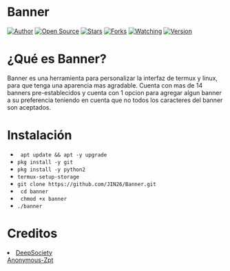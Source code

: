 # Banner

<div>
    <a href="https://github.com/JIN26"><img title="Author" src="https://img.shields.io/badge/Author-JIN26-svg?style=for-the-badge&logo=github"></a>
    <a href="#"><img title="Open Source" src="https://img.shields.io/badge/Open%20Source-%E2%9D%A4-green?style=for-the-badge"></a>
    <a href="https://github.com/JIN26/Banner/stargazers/"><img title="Stars" src="https://img.shields.io/github/stars/JIN26/Banner?color=red&style=flat-square"></a>
    <a href="https://github.com/JIN26/Banner/network/members"><img title="Forks" src="https://img.shields.io/github/forks/JIN26/Banner?color=red&style=flat-square"></a>
    <a href="https://github.com/JIN/Banner/watchers"><img title="Watching" src="https://img.shields.io/github/watchers/JIN26/Banner?label=Watchers&color=blue&style=flat-square"></a>
    <a href="https://github.com/JIN26/Banner/tags/"><img title="Version" src="https://img.shields.io/github/v/tag/JIN26/Banner?style=plastic"></a>
</div>

# ¿Qué es Banner?
Banner es una herramienta para personalizar la interfaz de termux y linux, para que tenga una aparencia mas agradable.
Cuenta con mas de 14 banners pre-establecidos y cuenta con 1 opcion para agregar algun banner a su preferencia teniendo en cuenta que no todos los caracteres del banner son aceptados.
# Instalación

* ` apt update && apt -y upgrade`
* ` pkg install -y git `
* ` pkg install -y python2 `
* ` termux-setup-storage `
* ` git clone https://github.com/JIN26/Banner.git `
* ` cd banner`
* ` chmod +x banner`
* ` ./banner `

# Creditos
<li><a href="https://github.com/DeepSociety">DeepSociety</font></a></li>
<a href="https://github.com/Anonymous-Zpt/T-Banner4">Anonymous-Zpt</a>
